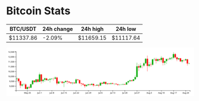 # Bitcoin Stats

BTC/USDT|24h change|24h high|24h low|
|---|---|---|---|
|$11337.86|-2.09%|$11659.15|$11117.64|

<img src="./chart.svg">
